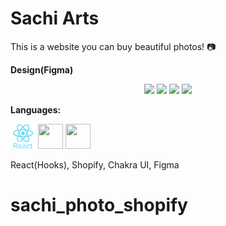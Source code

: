 <h1> Sachi Arts </h1>

This is a website you can buy beautiful photos! 📷

**Design(Figma)**

<div align="center">
<img src="https://user-images.githubusercontent.com/58486384/120712168-296a9280-c475-11eb-830b-10c69ebd1c24.png" width="500" />
<img src="https://user-images.githubusercontent.com/58486384/120712187-2ff90a00-c475-11eb-94a5-8c2e2abbd2bc.png" width="500" />
<img src="https://user-images.githubusercontent.com/58486384/120712201-34252780-c475-11eb-83e3-df0e3ca32ad7.png" width="500" />
<img src="https://user-images.githubusercontent.com/58486384/120712206-36878180-c475-11eb-8ecd-73a405588838.png" width="500" />
</div>
  
**Languages:**

<img src="https://raw.githubusercontent.com/devicons/devicon/master/icons/react/react-original-wordmark.svg" width="40" height="40" /> <img src="https://cdn3.iconfinder.com/data/icons/social-media-2068/64/_shopping-512.png" width="40" height="40" /> <img src="https://cdn2.downdetector.com/static/uploads/logo/figma2.png" width="40" height="40" />

React(Hooks), Shopify, Chakra UI, Figma
# sachi_photo_shopify

